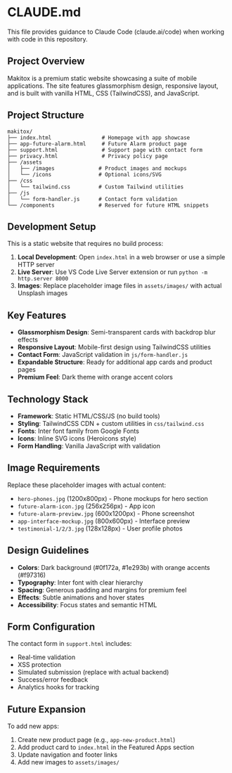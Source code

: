 # CLAUDE.md

This file provides guidance to Claude Code (claude.ai/code) when working with code in this repository.

## Project Overview

Makitox is a premium static website showcasing a suite of mobile applications. The site features glassmorphism design, responsive layout, and is built with vanilla HTML, CSS (TailwindCSS), and JavaScript.

## Project Structure

```
makitox/
├── index.html                # Homepage with app showcase
├── app-future-alarm.html     # Future Alarm product page
├── support.html              # Support page with contact form
├── privacy.html              # Privacy policy page
├── /assets
│   ├── /images              # Product images and mockups
│   └── /icons               # Optional icons/SVG
├── /css
│   └── tailwind.css         # Custom Tailwind utilities
├── /js
│   └── form-handler.js      # Contact form validation
└── /components              # Reserved for future HTML snippets
```

## Development Setup

This is a static website that requires no build process:

1. **Local Development**: Open `index.html` in a web browser or use a simple HTTP server
2. **Live Server**: Use VS Code Live Server extension or run `python -m http.server 8000`
3. **Images**: Replace placeholder image files in `assets/images/` with actual Unsplash images

## Key Features

- **Glassmorphism Design**: Semi-transparent cards with backdrop blur effects
- **Responsive Layout**: Mobile-first design using TailwindCSS utilities
- **Contact Form**: JavaScript validation in `js/form-handler.js`
- **Expandable Structure**: Ready for additional app cards and product pages
- **Premium Feel**: Dark theme with orange accent colors

## Technology Stack

- **Framework**: Static HTML/CSS/JS (no build tools)
- **Styling**: TailwindCSS CDN + custom utilities in `css/tailwind.css`
- **Fonts**: Inter font family from Google Fonts
- **Icons**: Inline SVG icons (Heroicons style)
- **Form Handling**: Vanilla JavaScript with validation

## Image Requirements

Replace these placeholder images with actual content:
- `hero-phones.jpg` (1200x800px) - Phone mockups for hero section
- `future-alarm-icon.jpg` (256x256px) - App icon
- `future-alarm-preview.jpg` (600x1200px) - Phone screenshot
- `app-interface-mockup.jpg` (800x600px) - Interface preview
- `testimonial-1/2/3.jpg` (128x128px) - User profile photos

## Design Guidelines

- **Colors**: Dark background (#0f172a, #1e293b) with orange accents (#f97316)
- **Typography**: Inter font with clear hierarchy
- **Spacing**: Generous padding and margins for premium feel
- **Effects**: Subtle animations and hover states
- **Accessibility**: Focus states and semantic HTML

## Form Configuration

The contact form in `support.html` includes:
- Real-time validation
- XSS protection
- Simulated submission (replace with actual backend)
- Success/error feedback
- Analytics hooks for tracking

## Future Expansion

To add new apps:
1. Create new product page (e.g., `app-new-product.html`)
2. Add product card to `index.html` in the Featured Apps section
3. Update navigation and footer links
4. Add new images to `assets/images/`